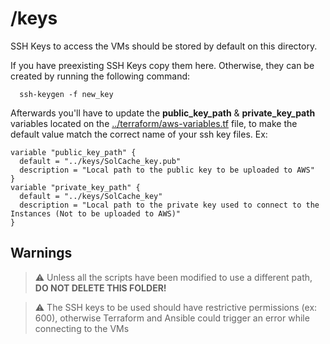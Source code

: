 # /keys

SSH Keys to access the VMs should be stored by default on this directory. 

If you have preexisting SSH Keys copy them here. Otherwise, they can be created by running the following command:

   ```   
     ssh-keygen -f new_key
   ```

Afterwards you'll have to update the **public_key_path** & **private_key_path** variables located on the [../terraform/aws-variables.tf](../terraform/aws-variables.tf) file, to make the default value match the correct name of your ssh key files. Ex:

```
variable "public_key_path" {
  default = "../keys/SolCache_key.pub"
  description = "Local path to the public key to be uploaded to AWS"
}
variable "private_key_path" {
  default = "../keys/SolCache_key"
  description = "Local path to the private key used to connect to the Instances (Not to be uploaded to AWS)"
}
```

## Warnings
> :warning: Unless all the scripts have been modified to use a different path, **DO NOT DELETE THIS FOLDER!**

> :warning: The SSH keys to be used should have restrictive permissions (ex: 600), otherwise Terraform and Ansible could trigger an error while connecting to the VMs
